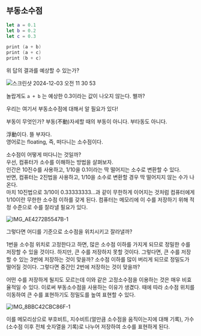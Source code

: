 ## 부동소수점

```swift
let a = 0.1
let b = 0.2
let c = 0.3

print (a + b)
print (a + c)
print (b + c)
```

위 답의 결과를 예상할 수 있는가?

![스크린샷 2024-12-03 오전 11 30 53](https://github.com/user-attachments/assets/2b897aed-ce82-4dcb-be2c-fa63bc528a34)

놀랍게도  `a + b` 는 예상한 0.3이라는 값이 나오지 않는다. 왤까?

우리는 여기서 부동소수점에 대해서 알 필요가 있다! 

부동이 무엇인가? 부동(不動)자세할 때의 부동이 아니다. 부타동도 아니다.

浮動이다. 뜰 부자다.  
영어로는 floating, 즉, 떠다니는 소수점이다.

소수점이 어떻게 떠다니는 것일까?  
우선, 컴퓨터가 소수를 이해하는 방법을 살펴보자.  
인간은 10진수를 사용하고, 1/10을 0.1이라는 딱 떨어지는 소수로 변환할 수 있다.  
반면, 컴퓨터는 2진법을 사용하고, 1/10을 소수로 변환할 경우 딱 떨어지지 않는 수가 나온다.  
마치 10진법으로 3/10이 0.33333333...과 같이 무한하게 이어지는 것처럼 컴퓨터에게 1/10이란 무한한 소수점 이하를 갖게 된다. 컴퓨터는 메모리에 이 수를 저장하기 위해 적정 수준으로 수를 잘라낼 필요가 있다.

![IMG_AE4272B5547B-1](https://github.com/user-attachments/assets/58a841cd-88c6-4648-9f3c-182dce7585bb)

그렇다면 어디를 기준으로 소수점을 위치시키고 잘라낼까?

1번을 소수점 위치로 고정한다고 하면, 많은 소수점 이하를 가지게 되므로 정밀한 수를 저장할 수 있을 것이다. 하지만, 큰 수를 저장하지 못할 것이다. 그렇다면, 큰 수를 저장할 수 있는 3번에 저장하는 것이 맞을까? 소수점 이하를 많이 버리게 되므로 정밀도가 떨어질 것이다. 그렇다면 중간인 2번에 저장하는 것이 맞을까?


어떤 수를 저장하게 될지도 모르는데 이와 같은 고정소수점을 이용하는 것은 매우 비효율적일 수 있다. 이로써 부동소수점을 사용하는 이유가 생겼다. 때에 따라 소수점 위치를 이동하여 큰 수를 표현하기도 정밀도를 높여 표현할 수 있다. 

![IMG_8BBC42CBC86F-1](https://github.com/user-attachments/assets/28dc34a5-63cd-4fc7-8f50-370bc6cea8f2)

이를 메모리상으로 부호비트, 지수비트(얼만큼 소수점을 움직이는지에 대해 기록), 가수(소수점 이후 전체 숫자열을 기록)로 나누어 저장하여 소수를 표현하게 된다.
